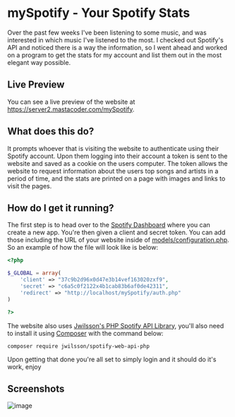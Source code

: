 # mySpotify - Your Spotify Stats
Over the past few weeks I've been listening to some music, and was interested in which music I've listened to the most. I checked out Spotify's API and noticed there is a way the information, so I went ahead and worked on a program to get the stats for my account and list them out in the most elegant way possible.

## Live Preview
You can see a live preview of the website at https://server2.mastacoder.com/mySpotify.

## What does this do?
It prompts whoever that is visiting the website to authenticate using their Spotify account. Upon them logging into their account a token is sent to the website and saved as a cookie on the users computer. The token allows the website to request information about the users top songs and artists in a period of time, and the stats are printed on a page with images and links to visit the pages.

## How do I get it running?
The first step is to head over to the [Spotify Dashboard](https://beta.developer.spotify.com/dashboard/) where you can create a new app. You're then given a client and secret token. You can add those including the URL of your website inside of [models/configuration.php](https://github.com/MastaCoder/mySpotify/blob/master/models/configuration.php). So an example of how the file will look like is below:

```php
<?php

$_GLOBAL = array(
    'client' => "37c9b2d96x0d47e3b14vef163020zxf9",
    'secret' => "c6a5c0f2122x4b1cab83b6af0de42311",
    'redirect' => "http://localhost/mySpotify/auth.php"
)

?>
```

The website also uses [Jwilsson's PHP Spotify API Library](https://github.com/jwilsson/spotify-web-api-php), you'll also need to install it using [Composer](https://getcomposer.org/) with the command below:

```
composer require jwilsson/spotify-web-api-php
```

Upon getting that done you're all set to simply login and it should do it's work, enjoy

## Screenshots
![image](https://i.imgur.com/tTR8h8o.png)
